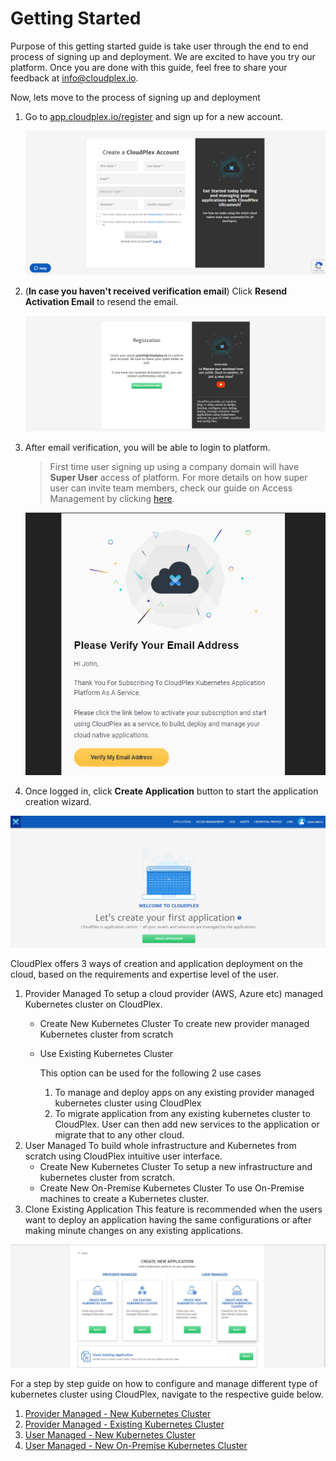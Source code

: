 # Getting Started

Purpose of this getting started guide is take user through the end to end process of signing up and deployment. We are excited to have you try our platform. Once you are done with this guide, feel free to share your feedback at info@cloudplex.io. 

Now, lets move to the process of signing up and deployment

1. Go to [app.cloudplex.io/register](https://app.cloudplex.io/register) and sign up for a new account. 

   ![0](imgs/0.jpg)

2. (**In case you haven't received verification email**) Click **Resend Activation Email** to resend the email.

   ![0.01](imgs/0.01.jpg)

3. After email verification, you will be able to login to platform.

   > First time user signing up using a company domain will have **Super User** access of platform.  For more details on how super user can invite team members, check our guide on Access Management by clicking [here](/pages/user-guide/components/access-management/access-management).

   ![0.1](imgs/0.1.jpg)

4. Once logged in, click **Create Application** button to start the application creation wizard. 

![1](imgs/1.jpg)

CloudPlex offers 3 ways of creation and application deployment on the cloud, based on the requirements and expertise level of the user. 

1. Provider Managed
   To setup a cloud provider (AWS, Azure etc) managed Kubernetes cluster on CloudPlex.
   - Create New Kubernetes Cluster
     To create new provider managed Kubernetes cluster from scratch
     
   - Use Existing Kubernetes Cluster

     This option can be used for the following 2 use cases

     1. To manage and deploy apps on any existing provider managed kubernetes cluster using CloudPlex
     2. To migrate application from any existing kubernetes cluster to CloudPlex. User can then add new services to the application or migrate that to any other cloud.
2. User Managed
   To build whole infrastructure and Kubernetes from scratch using CloudPlex intuitive user interface.
   - Create New Kubernetes Cluster
     To setup a new infrastructure and kubernetes cluster from scratch.
   - Create New On-Premise Kubernetes Cluster
     To use On-Premise machines to create a Kubernetes cluster.
3. Clone Existing Application
   This feature is recommended when the users want to deploy an application having the same configurations or after making minute changes on any existing applications.

![1.1](imgs/1.1.jpg)

For a step by step guide on how to configure and manage different type of kubernetes cluster using CloudPlex, navigate to the respective guide below.

1. [Provider Managed - New Kubernetes Cluster](pages/user-guide/getting-started/pm-new-cluster/pm-new-cluster)
2. [Provider Managed - Existing Kubernetes Cluster](pages/user-guide/getting-started/pm-existing-cluster/pm-existing-cluster)
3. [User Managed - New Kubernetes Cluster](pages/user-guide/getting-started/um-new-cluster/um-new-cluster)
4. [User Managed - New On-Premise Kubernetes Cluster](pages/user-guide/getting-started/um-new-op-cluster/um-new-op-cluster)
